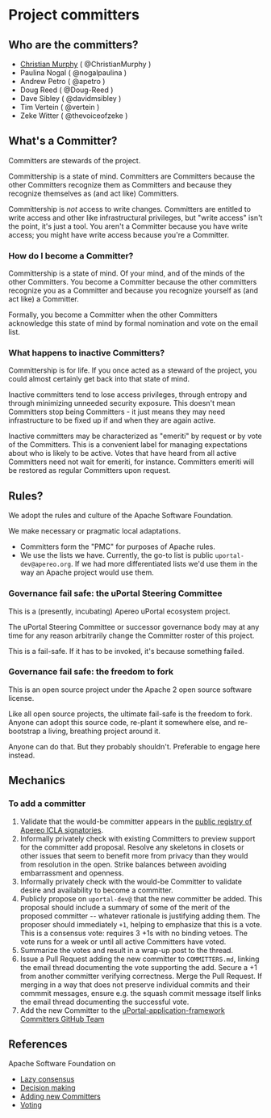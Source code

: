 # Project committers

## Who are the committers?

+ [Christian Murphy][Christian Murphy committer election record] ( @ChristianMurphy )
+ Paulina Nogal ( @nogalpaulina )
+ Andrew Petro ( @apetro )
+ Doug Reed ( @Doug-Reed )
+ Dave Sibley ( @davidmsibley )
+ Tim Vertein ( @vertein )
+ Zeke Witter ( @thevoiceofzeke )

## What's a Committer?

Committers are stewards of the project.

Committership is a state of mind. Committers are Committers because the other Committers recognize them as Committers and because they recognize themselves as (and act like) Committers.

Committership is *not* access to write changes. Committers are entitled to write access and other like infrastructural privileges, but "write access" isn't the point, it's just a tool. You aren't a Committer because you have write access; you might have write access because you're a Committer.

### How do I become a Committer?

Committership is a state of mind. Of your mind, and of the minds of the other Committers. You become a Committer because the other committers recognize you as a Committer and because you recognize yourself as (and act like) a Committer.

Formally, you become a Committer when the other Committers acknowledge this state of mind by formal nomination and vote on the email list.

### What happens to inactive Committers?

Committership is for life. If you once acted as a steward of the project, you could almost certainly get back into that state of mind.

Inactive committers tend to lose access privileges, through entropy and through minimizing unneeded security exposure. This doesn't mean Committers stop being Committers - it just means they may need infrastructure to be fixed up if and when they are again active.

Inactive committers may be characterized as "emeriti" by request or by vote of the Committers. This is a convenient label for managing expectations about who is likely to be active. Votes that have heard from all active Committers need not wait for emeriti, for instance. Committers emeriti will be restored as regular Committers upon request.

## Rules?

We adopt the rules and culture of the Apache Software Foundation.

We make necessary or pragmatic local adaptations.

+ Committers form the "PMC" for purposes of Apache rules.
+ We use the lists we have. Currently, the go-to list is public  `uportal-dev@apereo.org`. If we had more differentiated lists we'd use them in the way an Apache project would use them.

### Governance fail safe: the uPortal Steering Committee

This is a (presently, incubating) Apereo uPortal ecosystem project.

The uPortal Steering Committee or successor governance body may at any time for any reason arbitrarily change the Committer roster of this project.

This is a fail-safe. If it has to be invoked, it's because something failed.

### Governance fail safe: the freedom to fork

This is an open source project under the Apache 2 open source software license.

Like all open source projects, the ultimate fail-safe is the freedom to fork. Anyone can adopt this source code, re-plant it somewhere else, and re-bootstrap a living, breathing project around it.

Anyone can do that. But they probably shouldn't. Preferable to engage here instead.

## Mechanics

### To add a committer

1. Validate that the would-be committer appears in the [public registry of Apereo ICLA signatories][].
2. Informally privately check with existing Committers to preview support for the committer add proposal. Resolve any skeletons in closets or other issues that seem to benefit more from privacy than they would from resolution in the open. Strike balances between avoiding embarrassment and openness.
3. Informally privately check with the would-be Committer to validate desire and availability to become a committer.
4. Publicly propose on `uportal-dev@` that the new committer be added. This proposal should include a summary of some of the merit of the proposed committer -- whatever rationale is justifying adding them. The proposer should immediately `+1`, helping to emphasize that this is a vote. This is a consensus vote: requires 3 +1s with no binding vetoes. The vote runs for a week or until all active Committers have voted.
5. Summarize the votes and result in a wrap-up post to the thread.
6. Issue a Pull Request adding the new committer to `COMMITTERS.md`, linking the email thread documenting the vote supporting the add. Secure a +1 from another committer verifying correctness. Merge the Pull Request. If merging in a way that does not preserve individual commits and their commmit messages, ensure e.g. the squash commit message itself links the email thread documenting the successful vote.
7. Add the new Committer to the [uPortal-application-framework Committers GitHub Team][]

## References

Apache Software Foundation on

+ [Lazy consensus](https://community.apache.org/committers/lazyConsensus.html)
+ [Decision making](https://community.apache.org/committers/decisionMaking.html)
+ [Adding new Committers](https://community.apache.org/newcommitter.html)
+ [Voting](https://community.apache.org/committers/voting.html)

[public registry of Apereo ICLA signatories]: http://licensing.apereo.org/
[uPortal-application-framework Committers GitHub team]: https://github.com/orgs/uPortal-Project/teams/uportal-app-framework-committers

[Christian Murphy committer election record]: https://groups.google.com/a/apereo.org/d/msg/uportal-dev/qcl7cyVWCDU/Z_mUyIXBAQAJ
